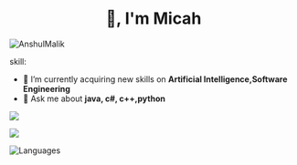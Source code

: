 <h1 align="center">👋,  I'm Micah</h1>
<p align="left"> <img src="https://komarev.com/ghpvc/?username=Micah123321&label=Profile%20views&color=0e75b6&style=flat" alt="AnshulMalik" /> </p>
skill:

- 🔭 I’m currently acquiring new skills on **Artificial Intelligence,Software Engineering**
- 💬 Ask me about **java, c#, c++,python**


<p><img src="https://github-readme-stats.vercel.app/api?username=micah123321&count_private=true&show_icons=true&theme=radical" /> </p>
 <p> <img src="https://github-readme-streak-stats.herokuapp.com/?user=micah123321&theme=radical" /></p>
 <p> <img alt="Languages" src="https://github-readme-stats.vercel.app/api/top-langs/?username=micah123321&layout=compact&langs_count=10&show_icons=true&theme=radical&time=123" /> </p>
 

